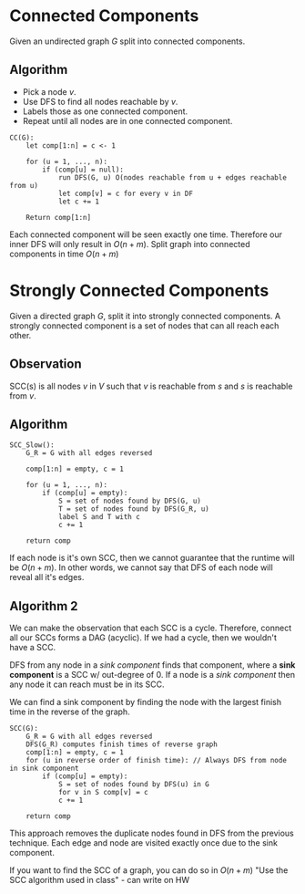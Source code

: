 # Connected Components
Given an undirected graph $G$ split into connected components. 

## Algorithm
- Pick a node $v$.
- Use DFS to find all nodes reachable by $v$.
- Labels those as one connected component.
- Repeat until all nodes are in one connected component.

```
CC(G):
	let comp[1:n] = c <- 1

	for (u = 1, ..., n):
		if (comp[u] = null):
			run DFS(G, u) O(nodes reachable from u + edges reachable from u)
			let comp[v] = c for every v in DF
			let c += 1

	Return comp[1:n]
```

Each connected component will be seen exactly one time. Therefore our inner DFS will only result in $O(n+m)$.
Split graph into connected components in time $O(n+m)$

# Strongly Connected Components
Given a directed graph $G$, split it into strongly connected components. A strongly connected component is a set of nodes that can all reach each other.

## Observation
SCC(s) is all nodes $v$ in $V$ such that $v$ is reachable from $s$ and $s$ is reachable from $v$.

## Algorithm
```
SCC_Slow():
	G_R = G with all edges reversed

	comp[1:n] = empty, c = 1
	
	for (u = 1, ..., n):
		if (comp[u] = empty):
			S = set of nodes found by DFS(G, u)
			T = set of nodes found by DFS(G_R, u)
			label S and T with c
			c += 1
	
	return comp
```

If each node is it's own SCC, then we cannot guarantee that the runtime will be $O(n+m)$. In other words, we cannot say that DFS of each node will reveal all it's edges.

## Algorithm 2
We can make the observation that each SCC is a cycle. Therefore, connect all our SCCs forms a DAG (acyclic). If we had a cycle, then we wouldn't have a SCC.

DFS from any node in a *sink component* finds that component, where a **sink component** is a SCC w/ out-degree of 0. If a node is a *sink component* then any node it can reach must be in its SCC.

We can find a sink component by finding the node with the largest finish time in the reverse of the graph.

```
SCC(G):
	G_R = G with all edges reversed
	DFS(G_R) computes finish times of reverse graph
	comp[1:n] = empty, c = 1
	for (u in reverse order of finish time): // Always DFS from node in sink component
		if (comp[u] = empty):
			S = set of nodes found by DFS(u) in G
			for v in S comp[v] = c
			c += 1
			
	return comp
```
This approach removes the duplicate nodes found in DFS from the previous technique. Each edge and node are visited exactly once due to the sink component. 

If you want to find the SCC of a graph, you can do so in $O(n+m)$ 
"Use the SCC algorithm used in class" - can write on HW